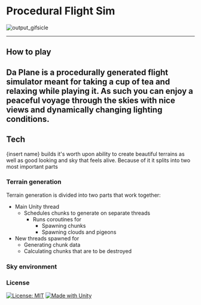 # Procedural Flight Sim

![output_gifsicle](https://user-images.githubusercontent.com/123111159/218338536-8e3800f7-f691-4634-85f1-57e6e8d8618e.gif)

--- 
## How to play

Da Plane is a procedurally generated flight simulator meant for taking a cup of 
tea and relaxing while playing it. As such you can enjoy a peaceful voyage through the 
skies with nice views and dynamically changing lighting conditions.
---
## Tech
{insert name} builds it's worth upon ability to create beautiful terrains as well as good looking and sky 
that feels alive. Because of it it splits into two most important parts

### Terrain generation

Terrain generation is divided into two parts that work together:

- Main Unity thread
  - Schedules chunks to generate on separate threads
    - Runs coroutines for
      - Spawning chunks
      - Spawning clouds and pigeons
- New threads spawned for
  - Generating chunk data
  - Calculating chunks that are to be destroyed

### Sky environment



### License

[![License: MIT](https://img.shields.io/badge/License-MIT-yellow.svg)](https://opensource.org/licenses/MIT)
[![Made with Unity](https://img.shields.io/badge/Made%20with-Unity-57b9d3.svg?style=flat&logo=unity)](https://unity3d.com)